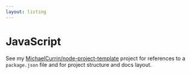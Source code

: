 ```yaml
---
layout: listing
---
```

# JavaScript

See my [MichaelCurrin/node-project-template](https://github.com/MichaelCurrin/node-project-template) project for references to a `package.json` file and for project structure and docs layout.
